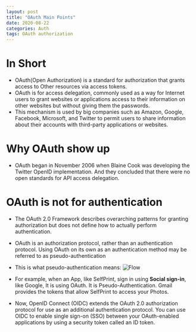 ```yaml
---
layout: post
title: "OAuth Main Points"
date: 2020-08-22
categories: Auth
tags: OAuth authorization
---
```


# In Short

- OAuth(Open Authorization) is a standard for authorization that grants access to Other resources via access tokens.
- OAuth is for access delegation, commonly used as a way for Internet users to grant websites or applications access to their information on other websites but without giving them the passwords.
- This mechanism is used by big companies such as Amazon, Google, Facebook, Microsoft, and Twitter to permit users to share information about their accounts with third-party applications or websites.

# Why OAuth show up

- OAuth began in November 2006 when Blaine Cook was developing the Twitter OpenID implementation. And they concluded that there were no open standards for API access delegation.

# OAuth is not for authentication

- The OAuth 2.0 Framework describes overarching patterns for granting authorization but does not define how to actually perform authentication.
- OAuth is an authorization protocol, rather than an authentication protocol. Using OAuth on its own as an authentication method may be referred to as pseudo-authentication
- This is what pseudo-authentication means:
  ![Flow](/blogs/assets/img/OpenIDvs.Pseudo-AuthenticationusingOAuth.png)

- For example, when an App, like SelfPrint, sign in using **Social sign-in**, like Google, It is using OAuth. It is Pseudo-Authentication. Gmail provides the tokens that allow SelfPrint to access your Photos.

- Now, OpenID Connect (OIDC) extends the OAuth 2.0 authorization protocol for use as an additional authentication protocol. You can use OIDC to enable single sign-on (SSO) between your OAuth-enabled applications by using a security token called an ID token.
